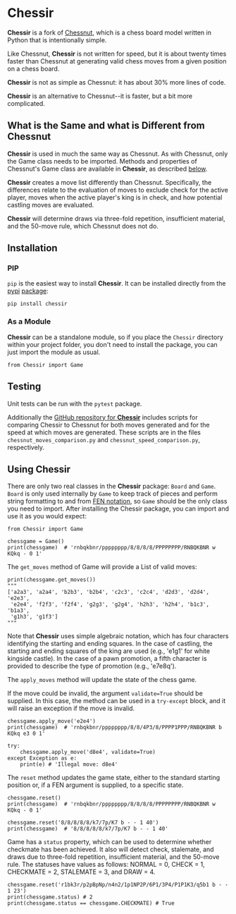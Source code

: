 # Chessir

**Chessir** is a fork of [Chessnut](https://github.com/cgearhart/Chessnut), which is a chess board model written in Python that is intentionally simple.

Like Chessnut, **Chessir** is not written for speed, but it is about twenty times faster than Chessnut at generating valid chess moves from a given position on a chess board.

**Chessir** is not as simple as Chessnut: it has about 30% more lines of code.

**Chessir** is an alternative to Chessnut--it is faster, but a bit more complicated.

## What is the Same and what is Different from Chessnut

**Chessir** is used in much the same way as Chessnut. As with Chessnut, only the Game class needs to be imported. Methods and properties of Chessnut's Game class are available in **Chessir**, as described [below](#using-chessir).

**Chessir** creates a move list differently than Chessnut. Specifically, the differences relate to the evaluation of moves to exclude check for the active player, moves when the active player's king is in check, and how potential castling moves are evaluated.

**Chessir** will determine draws via three-fold repetition, insufficient material, and the 50-move rule, which Chessnut does not do.

## Installation

### PIP

`pip` is the easiest way to install **Chessir**. It can be installed directly from the [pypi](https://pypi.python.org/) [package](https://pypi.python.org/pypi/Chessir):

`pip install chessir`

### As a Module

**Chessir** can be a standalone module, so if you place the `Chessir` directory within your project folder, you don't need to install the package, you can just import the module as usual.

```
from Chessir import Game
```

## Testing

Unit tests can be run with the `pytest` package.

Additionally the [GitHub repository for **Chessir**](https://github.com/stuart-rickard/Chessir) includes scripts for comparing Chessir to Chessnut for both moves generated and for the speed at which moves are generated. These scripts are in the files `chessnut_moves_comparison.py` and `chessnut_speed_comparison.py`, respectively.

## Using Chessir

There are only two real classes in the **Chessir** package: `Board` and `Game`. `Board` is only used internally by `Game` to keep track of pieces and perform string formatting to and from [FEN notation](https://en.wikipedia.org/wiki/Forsyth%E2%80%93Edwards_Notation), so `Game` should be the only class you need to import. After installing the Chessir package, you can import and use it as you would expect:

```
from Chessir import Game

chessgame = Game()
print(chessgame)  # 'rnbqkbnr/pppppppp/8/8/8/8/PPPPPPPP/RNBQKBNR w KQkq - 0 1'
```

The `get_moves` method of Game will provide a List of valid moves:

```
print(chessgame.get_moves())
"""
['a2a3', 'a2a4', 'b2b3', 'b2b4', 'c2c3', 'c2c4', 'd2d3', 'd2d4', 'e2e3',
 'e2e4', 'f2f3', 'f2f4', 'g2g3', 'g2g4', 'h2h3', 'h2h4', 'b1c3', 'b1a3',
 'g1h3', 'g1f3']
"""
```

Note that **Chessir** uses simple algebraic notation, which has four characters identifying the starting and ending squares. In the case of castling, the starting and ending squares of the king are used (e.g., 'e1g1' for white kingside castle). In the case of a pawn promotion, a fifth character is provided to describe the type of promotion (e.g., 'e7e8q').

The `apply_moves` method will update the state of the chess game.

If the move could be invalid, the argument `validate=True` should be supplied. In this case, the method can be used in a `try-except` block, and it will raise an exception if the move is invalid.

```
chessgame.apply_move('e2e4')
print(chessgame)  # 'rnbqkbnr/pppppppp/8/8/4P3/8/PPPP1PPP/RNBQKBNR b KQkq e3 0 1'

try:
    chessgame.apply_move('d8e4', validate=True)
except Exception as e:
    print(e) # 'Illegal move: d8e4'
```

The `reset` method updates the game state, either to the standard starting position or, if a FEN argument is supplied, to a specific state.

```
chessgame.reset()
print(chessgame)  # 'rnbqkbnr/pppppppp/8/8/8/8/PPPPPPPP/RNBQKBNR w KQkq - 0 1'

chessgame.reset('8/8/8/8/8/k7/7p/K7 b - - 1 40')
print(chessgame)  # '8/8/8/8/8/k7/7p/K7 b - - 1 40'

```

Game has a `status` property, which can be used to determine whether checkmate has been achieved. It also will detect check, stalemate, and draws due to three-fold repetition, insufficient material, and the 50-move rule. The statuses have values as follows: NORMAL = 0, CHECK = 1, CHECKMATE = 2, STALEMATE = 3, and DRAW = 4.

```
chessgame.reset('r1bk3r/p2pBpNp/n4n2/1p1NP2P/6P1/3P4/P1P1K3/q5b1 b - - 1 23')
print(chessgame.status) # 2
print(chessgame.status == chessgame.CHECKMATE) # True

```

<!-- test 2 -->
